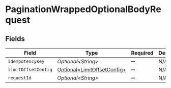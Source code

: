 # PaginationWrappedOptionalBodyRequest


## Fields

| Field                                                                    | Type                                                                     | Required                                                                 | Description                                                              |
| ------------------------------------------------------------------------ | ------------------------------------------------------------------------ | ------------------------------------------------------------------------ | ------------------------------------------------------------------------ |
| `idempotencyKey`                                                         | *Optional\<String>*                                                      | :heavy_minus_sign:                                                       | N/A                                                                      |
| `limitOffsetConfig`                                                      | [Optional\<LimitOffsetConfig>](../../models/shared/LimitOffsetConfig.md) | :heavy_minus_sign:                                                       | N/A                                                                      |
| `requestId`                                                              | *Optional\<String>*                                                      | :heavy_minus_sign:                                                       | N/A                                                                      |